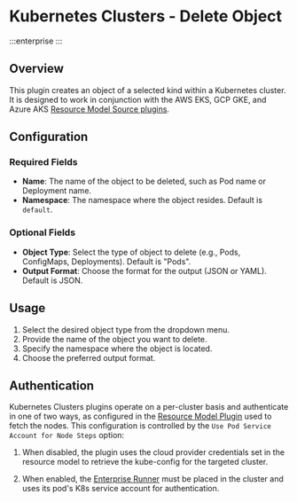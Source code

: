 # Kubernetes Clusters - Delete Object
:::enterprise
:::

## Overview

This plugin creates an object of a selected kind within a Kubernetes cluster. It is designed to work in conjunction with the AWS EKS, GCP GKE, and Azure AKS [Resource Model Source plugins](/manual/projects/resource-model-sources/).


## Configuration

### Required Fields

* **Name**: The name of the object to be deleted, such as Pod name or Deployment name.
* **Namespace**: The namespace where the object resides. Default is `default`.

### Optional Fields

* **Object Type**: Select the type of object to delete (e.g., Pods, ConfigMaps, Deployments). Default is "Pods".
* **Output Format**: Choose the format for the output (JSON or YAML). Default is JSON.

## Usage

1. Select the desired object type from the dropdown menu.
2. Provide the name of the object you want to delete.
3. Specify the namespace where the object is located.
4. Choose the preferred output format.

## Authentication

Kubernetes Clusters plugins operate on a per-cluster basis and authenticate in one of two ways, as configured in the [Resource Model Plugin](/manual/projects/resource-model-sources/) used to fetch the nodes. This configuration is controlled by the `Use Pod Service Account for Node Steps` option:

1. When disabled, the plugin uses the cloud provider credentials set in the resource model to retrieve the
   kube-config for the targeted cluster.

2. When enabled, the [Enterprise Runner](/administration/runner/) must be placed in the cluster and uses its pod's K8s service account for authentication.